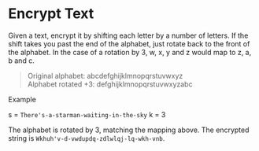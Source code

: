 # Encrypt Text

Given a text, encrypt it by shifting each letter by a number of letters. If the shift takes you past the end of the alphabet, just rotate back to the front of the alphabet. In the case of a rotation by 3, w, x, y and z would map to z, a, b and c.

> Original alphabet:      abcdefghijklmnopqrstuvwxyz<br>
Alphabet rotated +3:    defghijklmnopqrstuvwxyzabc

Example

s = `There's-a-starman-waiting-in-the-sky`
k = 3

The alphabet is rotated by 3, matching the mapping above. The encrypted string is `Wkhuh'v-d-vwdupdq-zdlwlqj-lq-wkh-vnb`.
